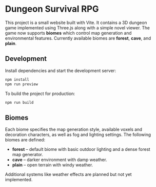 # Dungeon Survival RPG

This project is a small website built with Vite. It contains a 3D dungeon game implemented using Three.js along with a simple novel viewer.
The game now supports **biomes** which control map generation and environmental
features. Currently available biomes are **forest**, **cave**, and **plain**.

## Development

Install dependencies and start the development server:

```bash
npm install
npm run preview
```

To build the project for production:

```bash
npm run build
```

## Biomes

Each biome specifies the map generation style, available voxels and decoration
characters, as well as fog and lighting settings. The following biomes are
defined:

- **forest** – default biome with basic outdoor lighting and a dense forest map
  generator.
- **cave** – darker environment with damp weather.
- **plain** – open terrain with windy weather.

Additional systems like weather effects are planned but not yet implemented.

